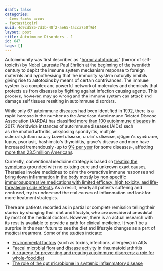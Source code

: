 ```yaml
---
draft: false
categories:
- Some facts about
- factasticgirl
uuid: 4d9cd585-7d1b-48f2-ae65-facca750f9d4
layout: post
title: Autoimmune Disorders - 1
id: 647
tags: []
---
```


Autoimmunity was first described as "[horror autotoxicus](https://www.pei.de/SharedDocs/Downloads/DE/institut/veroeffentlichungen-von-paul-ehrlich/1897-1905/1901-haemolysine-sechste-mittheilung.pdf?__blob=publicationFile&v=2)" (horror of self-toxicity) by Nobel Laureate Paul Ehrlich at the beginning of the twentieth century to depict the immune system mechanism response to foreign materials and hypothesising that the immunity system naturally inhibits giving rise to autotoxins by means of certain contrivances. The immune system is a complex and powerful network of molecules and chemicals that protects us from diseases by fighting against infection causing agents. This process, however, may go wrong and the immune system can attack and damage self tissues resulting in autoimmune disorders.

While only 67 autoimmune diseases had been identified in 1992, there is a rapid increase in the number as the American Autoimmune Related Disease Association (AARDA) has classified [more than 100 autoimmune diseases](https://www.aarda.org/diseaselist/) in 2017. Worldwide instances of autoimmune diseases (AIDs) such as&nbsp;rheumatoid arthritis, ankylosing spondylitis, multiple sclerosis,inflammatory bowel disease, crohn's disease, sjögren's syndrome, lupus, psoriasis, hashimoto's thyroiditis, grave's disease and more have increased tremendously -up to [9% per year](http://www.europarl.europa.eu/cmsdata/133620/ENVI%202017-09%20WS%20Autoimmune%20diseases%20%20PE%20614.174%20(Publication).pdf) for some diseases-, affecting [more than 23.5 million Americans](https://www.womenshealth.gov/a-z-topics/autoimmune-diseases).&nbsp;

Currently, conventional medicine strategy is based on [treating the symptoms](https://www.ncbi.nlm.nih.gov/pmc/articles/PMC3523489/) grounded with no existing cure and unknown exact causes. Therapies involve medicines [to calm the overactive immune response and bring down inflammation in the body](https://www.healthline.com/health/autoimmune-disorders#bottom-line)&nbsp;mostly by [non-specific immunosuppressive medications with limited efficacy, high toxicity, and life-threatening side effects](https://www.ncbi.nlm.nih.gov/pmc/articles/PMC4061980/). As a result, nearly all patients suffering and confused, try to understand the real causes of inflammation and look for more treatment strategies.&nbsp;

There are patients recorded as in partial or complete remission telling their stories by changing their diet and lifestyle, who are considered anecdotal by most of the medical doctors. However, there is an actual research with its results available to provide a path for clinical medicine. It won't be a surprise in the near future to see the diet and lifestyle changes as a part of medical treatment. Some of the studies indicate:

- [Environmental factors](https://www.ncbi.nlm.nih.gov/pmc/articles/PMC3114837/)&nbsp;(such as toxins, infections, allergens) in AIDs
- [Faecal microbial flora](https://www.ncbi.nlm.nih.gov/pubmed/9566667)&nbsp;and [disease activity](https://www.ncbi.nlm.nih.gov/pubmed/9117178)&nbsp;in&nbsp;rheumatoid arthritis
- [A strategy for preventing and treating&nbsp;autoimmune&nbsp;disorders: a role for whole-food&nbsp;diet](https://www.ncbi.nlm.nih.gov/pubmed/11461185)
- [The role of the gut microbiome in systemic inflammatory disease](https://www.ncbi.nlm.nih.gov/pubmed/29311119)
